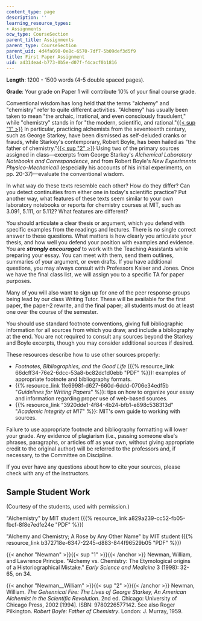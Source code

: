 ```yaml
---
content_type: page
description: ''
learning_resource_types:
- Assignments
ocw_type: CourseSection
parent_title: Assignments
parent_type: CourseSection
parent_uid: 4d4fa090-0e8c-6570-7df7-5b09def3d5f9
title: First Paper Assignment
uid: a4314ea4-b773-0b5e-d07f-f4cacf0b1816
---
```


**Length**: 1200 - 1500 words (4-5 double spaced pages).

**Grade**: Your grade on Paper 1 will contribute 10% of your final course grade.

Conventional wisdom has long held that the terms "alchemy" and "chemistry" refer to quite different activities. "Alchemy" has usually been taken to mean "the archaic, irrational, and even consciously fraudulent," while "chemistry" stands in for "the modern, scientific, and rational."[{{< sup "1" >}}](#Newman) In particular, practicing alchemists from the seventeenth century, such as George Starkey, have been dismissed as self-deluded cranks or frauds, while Starkey's contemporary, Robert Boyle, has been hailed as "the father of chemistry."[{{< sup "2" >}}](#Newman__William) Using two of the primary sources assigned in class—excerpts from George Starkey's _Alchemical Laboratory Notebooks and Correspondence_, and from Robert Boyle's _New Experiments Physico-Mechanicall_ (especially his accounts of his initial experiments, on pp. 20-37)—evaluate the conventional wisdom.

In what way do these texts resemble each other? How do they differ? Can you detect continuities from either one in today's scientific practice? Put another way, what features of these texts seem similar to your own laboratory notebooks or reports for chemistry courses at MIT, such as 3.091, 5.111, or 5.112? What features are different?

You should articulate a clear thesis or argument, which you defend with specific examples from the readings and lectures. There is no single correct answer to these questions. What matters is how clearly you articulate your thesis, and how well you defend your position with examples and evidence. You are _**strongly encouraged**_ to work with the Teaching Assistants while preparing your essay. You can meet with them, send them outlines, summaries of your argument, or even drafts. If you have additional questions, you may always consult with Professors Kaiser and Jones. Once we have the final class list, we will assign you to a specific TA for paper purposes.

Many of you will also want to sign up for one of the peer response groups being lead by our class Writing Tutor. These will be available for the first paper, the paper-2 rewrite, and the final paper; all students must do at least one over the course of the semester.

You should use standard footnote conventions, giving full bibliographic information for all sources from which you draw, and include a bibliography at the end. You are not required to consult any sources beyond the Starkey and Boyle excerpts, though you may consider additional sources if desired.

These resources describe how to use other sources properly:

*   _Footnotes, Bibliographies, and the Good Life_ ({{% resource_link 66dcff34-76e2-6dcc-53a8-bc82dc1d0ebb "PDF" %}}): examples of appropriate footnote and bibliography formats.
*   {{% resource_link 1fe6998f-d627-660d-6ddd-0706e34edf5b "_Guidelines for Writing Papers_" %}}: tips on how to organize your essay and information regarding proper use of web-based sources.
*   {{% resource_link "3920dde1-4f84-4b24-bfb1-e898c538313d" "_Academic Integrity at MIT_" %}}: MIT's own guide to working with sources.

Failure to use appropriate footnote and bibliography formatting will lower your grade. Any evidence of plagiarism (i.e., passing someone else's phrases, paragraphs, or articles off as your own, without giving appropriate credit to the original author) will be referred to the professors and, if necessary, to the Committee on Discipline.

If you ever have any questions about how to cite your sources, please check with any of the instructors.

Sample Student Work
-------------------

(Courtesy of the students, used with permission.)

"Alchemistry" by MIT student ({{% resource_link a829a239-cc52-fb05-fbcf-8f8e7edfe24e "PDF" %}})

"Alchemy and Chemistry; A Rose by Any Other Name" by MIT student ({{% resource_link b372718e-6347-2245-d883-844f96529b05 "PDF" %}})

{{< anchor "Newman" >}}{{< sup "1" >}}{{< /anchor >}} Newman, William, and Lawrence Principe. "Alchemy vs. Chemistry: The Etymological origins of a Historiographical Mistake." _Early Science and Medicine_ 3 (1998): 32-65, on 34.

{{< anchor "Newman__William" >}}{{< sup "2" >}}{{< /anchor >}} Newman, William. _The Gehennical Fire: The Lives of George Starkey, An American Alchemist in the Scientific Revolution_. 2nd ed. Chicago: University of Chicago Press, 2002 \[1994\]. ISBN: 9780226577142. See also Roger Pilkington. _Robert Boyle: Father of Chemistry_. London: J. Murray, 1959.